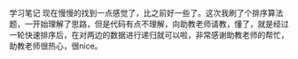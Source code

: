 学习笔记
现在慢慢的找到一点感觉了，比之前好一些了。这次我刷了个排序算法题，一开始理解了思路，但是代码有点不理解，向助教老师请教，懂了，就是经过一轮快速排序后，在对两边的数据进行递归就可以啦，非常感谢助教老师的帮忙，助教老师很热心，很nice。
